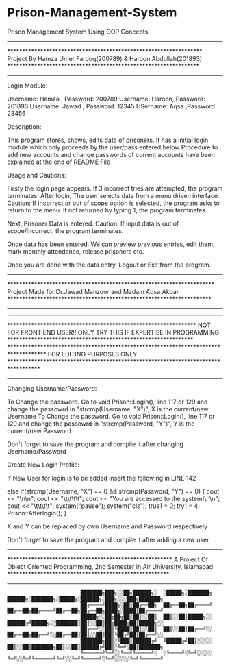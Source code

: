 # Prison-Management-System
Prison Management System Using OOP Concepts

*****************************************************************************************************************************************************************************************************
*****************************************************************   Project By Hamza Umer Farooq(200789) & Haroon Abdullah(201893)   ****************************************************************
*****************************************************************************************************************************************************************************************************

Login Module:

Username: Hamza , Password: 200789
Username: Haroon, Password: 201893
Username: Jawad , Password: 12345
USername: Aqsa   ,Password: 23456


Description:

This program stores, shows, edits data of prisoners. It has a initial login module which only proceeds by the user/pass entered below
Procedure to add new accounts and change passwords of current accounts have been explained at the end of README File


Usage and Cautions:

Firsty the login page appears. If 3 incorrect tries are attempted, the program terminates.
After login, The user selects data from a menu driven interface. Caution: If incorrect or out of scope option is selected, the program asks to return to the menu. If not returned by typing 1,
the program terminates.

Next, Prisoner Data is entered. Caution: If input data is out of scope/incorrect, the program terminates.

Once data has been entered. We can preview previous entries, edit them, mark monthly attendance, release prisoners etc.

Once you are done with the data entry, Logout or Exit from the program.


*****************************************************************************************************************************************************************************************************
*********************************************************************   Project Made for Dr.Jawad Manzoor and Madam Aqsa Akbar   ********************************************************************
*****************************************************************************************************************************************************************************************************


*****************************************************************************************************************************************************************************************************
***************************************************************   NOT FOR FRONT END USER!! ONLY TRY THIS IF EXPERTISE IN PROGRAMMING   **************************************************************
************************************************************************************   FOR EDITING PURPOSES ONLY   **********************************************************************************
*****************************************************************************************************************************************************************************************************


Changing Username/Password:
 
To Change the password. Go to void Prison::Login(), line 117 or 129 and change the passowrd in "strcmp(Username, "X")", X is the current/new Username
To Change the password. Go to void Prison::Login(), line 117 or 129 and change the passowrd in "strcmp(Password, "Y")", Y is the current/new Password

Don't forget to save the program and compile it after changing Username/Password


Create New Login Profile:

If New User for login is to be added insert the following in LINE 142

else if(strcmp(Username, "X") == 0 && strcmp(Password, "Y") == 0)
        {
        	cout << "\n\n";
            cout << "\t\t\t\t";
            cout << "You are accessed to the system!\n\n";
            cout << "\t\t\t\t";
            system("pause");
            system("cls");
            true1 = 0;
            try1 = 4;
            Prison::Afterlogin();
		}

X and Y can be replaced by own Username and Password respectively

Don't forget to save the program and compile it after adding a new user

*****************************************************************************************************************************************************************************************************
*******************************************************   A Project Of Object Oriented Programming, 2nd Semester in Air University, Islamabad  ******************************************************
*****************************************************************************************************************************************************************************************************


							███████╗███╗░░██╗██████╗░  ░█████╗░███████╗  ██████╗░███████╗░█████╗░██████╗░███╗░░░███╗███████╗
							██╔════╝████╗░██║██╔══██╗  ██╔══██╗██╔════╝  ██╔══██╗██╔════╝██╔══██╗██╔══██╗████╗░████║██╔════╝
							█████╗░░██╔██╗██║██║░░██║  ██║░░██║█████╗░░  ██████╔╝█████╗░░███████║██║░░██║██╔████╔██║█████╗░░
							██╔══╝░░██║╚████║██║░░██║  ██║░░██║██╔══╝░░  ██╔══██╗██╔══╝░░██╔══██║██║░░██║██║╚██╔╝██║██╔══╝░░
							███████╗██║░╚███║██████╔╝  ╚█████╔╝██║░░░░░  ██║░░██║███████╗██║░░██║██████╔╝██║░╚═╝░██║███████╗
							╚══════╝╚═╝░░╚══╝╚═════╝░  ░╚════╝░╚═╝░░░░░  ╚═╝░░╚═╝╚══════╝╚═╝░░╚═╝╚═════╝░╚═╝░░░░░╚═╝╚══════╝
